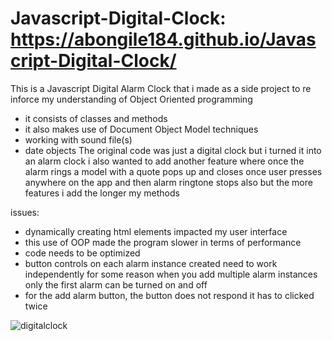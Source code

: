 # Javascript-Digital-Clock: https://abongile184.github.io/Javascript-Digital-Clock/
This is a Javascript Digital Alarm Clock that i made as a side project to re inforce my understanding of Object Oriented programming
- it consists of classes and methods 
- it also makes use of Document Object Model techniques
- working with sound file(s)
- date objects
The original code was just a digital clock but i turned it into an alarm clock
i also wanted to add another feature where once the alarm rings a model with a quote pops up and closes once user presses anywhere on the app
and then alarm ringtone stops also but the more features i add the longer my methods

issues:
- dynamically creating html elements impacted my user interface
- this use of OOP made the program slower in terms of performance 
- code needs to be optimized 
- button controls on each alarm instance created need to work independently for some reason when you add multiple alarm instances 
only the first alarm can be turned on and off 
- for the add alarm button,  the button does not respond it has to clicked twice 


![digitalclock](https://github.com/user-attachments/assets/0d53af48-1a5a-4a73-a7ce-d51e584d12bf)
